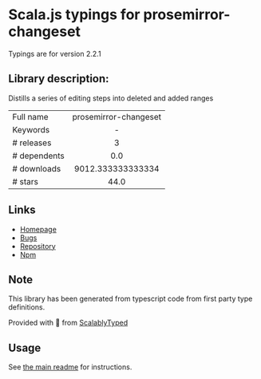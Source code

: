 
# Scala.js typings for prosemirror-changeset

Typings are for version 2.2.1

## Library description:
Distills a series of editing steps into deleted and added ranges

|                    |                 |
| ------------------ | :-------------: |
| Full name          | prosemirror-changeset |
| Keywords           | - |
| # releases         | 3 |
| # dependents       | 0.0 |
| # downloads        | 9012.333333333334 |
| # stars            | 44.0 |

## Links
- [Homepage](https://github.com/prosemirror/prosemirror-changeset#readme)
- [Bugs](https://github.com/prosemirror/prosemirror-changeset/issues)
- [Repository](https://github.com/prosemirror/prosemirror-changeset)
- [Npm](https://www.npmjs.com/package/prosemirror-changeset)
    


## Note
This library has been generated from typescript code from first party type definitions.

Provided with :purple_heart: from [ScalablyTyped](https://github.com/oyvindberg/ScalablyTyped)

## Usage
See [the main readme](../../readme.md) for instructions.


